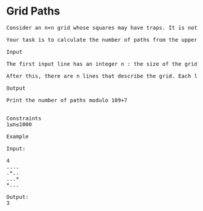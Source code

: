 # Grid Paths
<pre>
Consider an n×n grid whose squares may have traps. It is not allowed to move to a square with a trap.

Your task is to calculate the number of paths from the upper-left square to the lower-right square. You can only move right or down.

Input

The first input line has an integer n : the size of the grid.

After this, there are n lines that describe the grid. Each line has n characters: "." denotes an empty cell, and * denotes a trap.

Output

Print the number of paths modulo 109+7


Constraints
1≤n≤1000

Example

Input:

4
....
.*..
...*
*...

Output:
3